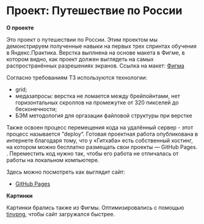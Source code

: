 # Проект: Путешествие по России

**О проекте**

Это проект о путешествии по России. Этим проектом мы демонстрируем полученные навыки на первых трех спринтах обучения в Яндекс.Практика.
Верстка выплнена на основе макета в Фигме, в котором видно, как проект должен выглядеть на самых распространённых разрешениях экранов.
Ссылка на макет: [Фигма](https://www.figma.com/file/5S2WSbEFL6awjVWJ0NWL8Q/Sprint-3_-Russia-_-desktop-%2B-mobile?node-id=63326%3A0 "Ссылка на Фигма")

Согласно требованиям ТЗ используются технологии:

- grid;
- медазапросы: верстка не ломается между брейпойнтами, нет горизонтальных скроллов на промежутке от 320 пикселей до бесконечности;
- БЭМ методология для оргазации файловой структуры при верстке

Также освоен процесс перемещения кода на удалённый сервер - этот процесс называется ”deploy“.
Готовая проектная работа опубликована в интернете благодаря тому, что у «Гитхаба» есть собственный хостинг, на котором можно бесплатно размещать свои проекты — GitHub Pages. . Переместить код нужно так, чтобы его работа не отличалась от работы на локальном компьютере.

Здесь можно посмотреть как выглядит сайт:

- [GitHub Pages](https://seb-01.github.io/russian-travel/ "https://seb-01.github.io/russian-travel/")

**Картинки**

Картинки брались также из Фигмы. Оптимизировались с помощью [tinypng](https://tinypng.com/), чтобы сайт загружался быстрее.
